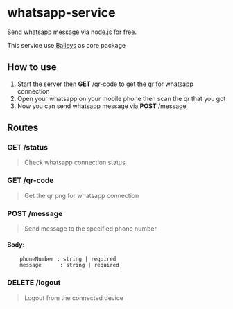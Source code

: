 # whatsapp-service

Send whatsapp message via node.js for free.

This service use <a href="https://github.com/adiwajshing/Baileys" target="_blank">Baileys</a> as core package

## How to use

1. Start the server then **GET** /qr-code to get the qr for whatsapp connection
2. Open your whatsapp on your mobile phone then scan the qr that you got
3. Now you can send whatsapp message via **POST** /message

## Routes

### **GET** /status

> Check whatsapp connection status

### **GET** /qr-code

> Get the qr png for whatsapp connection

### **POST** /message

> Send message to the specified phone number

#### **Body:**

```
    phoneNumber : string | required
    message      : string | required
```

### **DELETE** /logout

> Logout from the connected device
